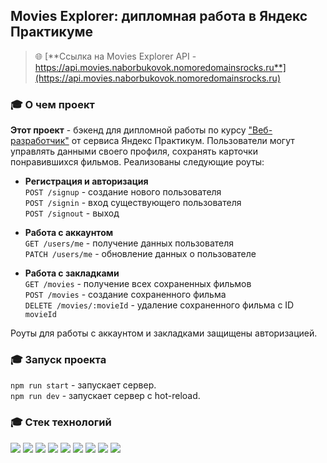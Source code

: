 ## Movies Explorer: дипломная работа в Яндекс Практикуме

> :globe_with_meridians: [**Ссылка на Movies Explorer API - https://api.movies.naborbukovok.nomoredomainsrocks.ru**](https://api.movies.naborbukovok.nomoredomainsrocks.ru)

### :mortar_board: О чем проект
**Этот проект** - бэкенд для дипломной работы по курсу ["Веб-разработчик"](https://practicum.yandex.ru/web/) от сервиса Яндекс Практикум. Пользователи могут управлять данными своего профиля, сохранять карточки понравившихся фильмов. Реализованы следующие роуты:

- **Регистрация и авторизация** <br/>
`POST /signup` - создание нового пользователя <br/>
`POST /signin` - вход существующего пользователя <br/>
`POST /signout` - выход <br/>

- **Работа с аккаунтом** <br/>
`GET /users/me` - получение данных пользователя <br/>
`PATCH /users/me` - обновление данных о пользователе <br/>

- **Работа с закладками** <br/>
`GET /movies` - получение всех сохраненных фильмов <br/>
`POST /movies` - создание сохраненного фильма <br/>
`DELETE /movies/:movieId` - удаление сохраненного фильма c ID `movieId` <br/>

Роуты для работы с аккаунтом и закладками защищены авторизацией.

### :mortar_board: Запуск проекта
`npm run start` - запускает сервер.<br/>
`npm run dev` - запускает сервер с hot-reload.

### :mortar_board: Стек технологий
<img src="https://img.shields.io/badge/npm-CB3837?style=flat&logo=npm&logoColor=white"/> <img src="https://img.shields.io/badge/JavaScript-F7DF1E?style=flat&logo=javascript&logoColor=white"/> <img src="https://img.shields.io/badge/Node.js-339933?style=flat&logo=nodedotjs&logoColor=white"/> <img src="https://img.shields.io/badge/Express-000000?style=flat&logo=express&logoColor=white"/> <img src="https://img.shields.io/badge/MongoDB-47A248?style=flat&logo=mongodb&logoColor=white"/> <img src="https://img.shields.io/badge/mongoose-880000?style=flat&logo=mongoose&logoColor=white"/> <img src="https://img.shields.io/badge/nginx-009639?style=flat&logo=nginx&logoColor=white"/> <img src="https://img.shields.io/badge/pm2-2B037A?style=flat&logo=pm2&logoColor=white"/> <img src="https://img.shields.io/badge/Yandex Cloud-5282FF?style=flat&logo=yandexcloud&logoColor=white"/>
